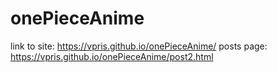 # onePieceAnime
link to site: https://vpris.github.io/onePieceAnime/
posts page: https://vpris.github.io/onePieceAnime/post2.html
